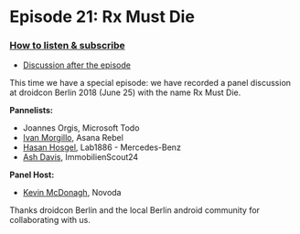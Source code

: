 # Episode 21: Rx Must Die

### [How to listen & subscribe](https://github.com/artem-zinnatullin/TheContext-Podcast)

* [Discussion after the episode](https://github.com/artem-zinnatullin/TheContext-Podcast/issues/99)

This time we have a special episode: we have recorded a panel discussion at droidcon Berlin 2018 (June 25) with the name Rx Must Die.

**Pannelists:**

* Joannes Orgis, Microsoft Todo
* [Ivan Morgillo](https://twitter.com/hamen), Asana Rebel
* [Hasan Hosgel](https://twitter.com/alosdev), Lab1886 - Mercedes-Benz
* [Ash Davis](https://twitter.com/_ashdavies), ImmobilienScout24

**Panel Host:**

* [Kevin McDonagh](https://twitter.com/kevinmcdonagh), Novoda

Thanks droidcon Berlin and the local Berlin android community for collaborating with us.